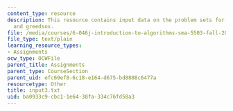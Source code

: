 ```yaml
---
content_type: resource
description: This resource contains input data on the problem sets for edit distance
  and greedsox.
file: /media/courses/6-046j-introduction-to-algorithms-sma-5503-fall-2005/ba0933c9cbc11e6438fa334c76fd58a3_input3.txt
file_type: text/plain
learning_resource_types:
- Assignments
ocw_type: OCWFile
parent_title: Assignments
parent_type: CourseSection
parent_uid: efc69ef8-6c18-e164-d675-bd8808c6477a
resourcetype: Other
title: input3.txt
uid: ba0933c9-cbc1-1e64-38fa-334c76fd58a3
---
```

